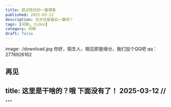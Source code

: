 ```yaml
---
title: 尝试性的的一篇博客
published: 2025-03-12
description: 也许也是最后一篇吧？
tags: [闲聊, Video]
category: 闲聊
draft: false
---
```

image: ./download.jpg
你好，陌生人，相见即是缘分，我们加个QQ吧  qq：2776926162

再见
---
title: 这里是干啥的？哦 下面没有了！
     2025-03-12
// ...
---

